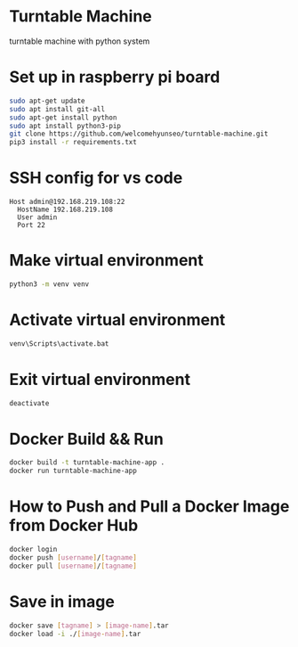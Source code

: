 # Turntable Machine

turntable machine with python system

# Set up in raspberry pi board
```bash
sudo apt-get update
sudo apt install git-all
sudo apt-get install python
sudo apt install python3-pip
git clone https://github.com/welcomehyunseo/turntable-machine.git
pip3 install -r requirements.txt
```

# SSH config for vs code
```
Host admin@192.168.219.108:22
  HostName 192.168.219.108
  User admin
  Port 22
```

# Make virtual environment

```bash
python3 -m venv venv
```

# Activate virtual environment

```bash
venv\Scripts\activate.bat
```

# Exit virtual environment

```bash
deactivate
```

# Docker Build && Run

```bash
docker build -t turntable-machine-app .
docker run turntable-machine-app
```

# How to Push and Pull a Docker Image from Docker Hub

```bash
docker login
docker push [username]/[tagname]
docker pull [username]/[tagname]
```

# Save in image

```bash
docker save [tagname] > [image-name].tar
docker load -i ./[image-name].tar
```
